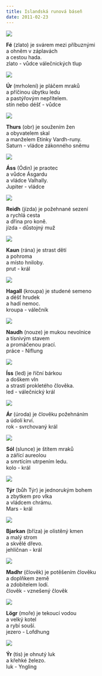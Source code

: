 ```yaml
---
title: Islandská runová báseň
date: 2011-02-23
---
```


![](/images/runy/younger-futhork/f.png)

**Fé** (zlato) je svárem mezi příbuznými  
a ohněm v záplavách  
a cestou hada.  
zlato - vůdce válečnických tlup

![](/images/runy/younger-futhork/u.png)

**Úr** (mrholení) je pláčem mraků  
a příčinou úbytku ledu  
a pastýřovým nepřítelem.  
stín nebo déšť - vůdce

![](/images/runy/younger-futhork/th.png)

**Thurs** (obr) je soužením žen  
a obyvatelem skal  
a manželem Etinky Vardh-runy.  
Saturn - vládce zákonného sněmu

![](/images/runy/younger-futhork/o.png)

**Áss** (Ódin) je praotec  
a vůdce Ásgardu  
a vládce Valhally.  
Jupiter - vládce

![](/images/runy/younger-futhork/r.png)

**Reidh** (jízda) je požehnané sezení  
a rychlá cesta  
a dřina pro koně.  
jízda - důstojný muž

![](/images/runy/younger-futhork/k.png)

**Kaun** (rána) je strast dětí  
a pohroma  
a místo hniloby.  
prut - král

![](/images/runy/younger-futhork/h.png)

**Hagall** (kroupa) je studené semeno  
a déšť hrudek  
a hadí nemoc.  
kroupa - válečník

![](/images/runy/younger-futhork/n.png)

**Naudh** (nouze) je mukou nevolnice  
a tísnivým stavem  
a promáčenou prací.  
práce - Niflung

![](/images/runy/younger-futhork/i.png)

**Íss** (led) je říční bárkou  
a doškem vln  
a strastí prokletého člověka.  
led - válečnický král

![](/images/runy/younger-futhork/a.png)

**Ár** (úroda) je člověku požehnáním  
a údolí krví.  
rok - svrchovaný král

![](/images/runy/younger-futhork/s.png)

**Sól** (slunce) je štítem mraků  
a zářící aureolou  
a smrtícím utrpením ledu.  
kolo - král

![](/images/runy/younger-futhork/t.png)

**Týr** (bůh Týr) je jednorukým bohem  
a zbytkem pro vlka  
a vládcem chrámu.  
Mars - král

![](/images/runy/younger-futhork/b.png)

**Bjarkan** (bříza) je olistěný kmen  
a malý strom  
a skvělé dřevo.  
jehličnan - král

![](/images/runy/younger-futhork/m.png)

**Madhr** (člověk) je potěšením člověku  
a doplňkem země  
a zdobitelem lodí.  
člověk - vznešený člověk

![](/images/runy/younger-futhork/l.png)

**Lögr** (moře) je tekoucí vodou  
a velký kotel  
a rybí souší.  
jezero - Lofdhung

![](/images/runy/younger-futhork/y.png)

**Ýr** (tis) je ohnutý luk  
a křehké železo.  
luk - Yngling
